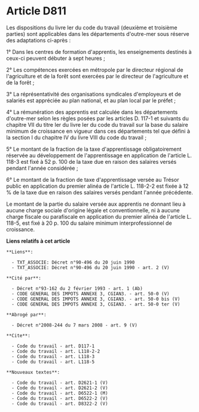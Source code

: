 # Article D811

Les dispositions du livre Ier du code du travail (deuxième et troisième parties) sont applicables dans les départements
d'outre-mer sous réserve des adaptations ci-après :

1° Dans les centres de formation d'apprentis, les enseignements destinés à ceux-ci peuvent débuter à sept heures ;

2° Les compétences exercées en métropole par le directeur régional de l'agriculture et de la forêt sont exercées par le
directeur de l'agriculture et de la forêt ;

3° La réprésentativité des organisations syndicales d'employeurs et de salariés est appréciée au plan national, et au plan
local par le préfet ;

4° La rémunération des apprentis est calculée dans les départements d'outre-mer selon les règles posées par les articles D.
117-1 et suivants du chapitre VII du titre Ier du livre Ier du code du travail sur la base du salaire minimum de croissance
en vigueur dans ces départements tel que défini à la section I du chapitre IV du livre VIII du code du travail ;

5° Le montant de la fraction de la taxe d'apprentissage obligatoirement réservée au développement de l'apprentissage en
application de l'article L. 118-3 est fixé à 52 p. 100 de la taxe due en raison des salaires versés pendant l'année
considérée ;

6° Le montant de la fraction de taxe d'apprentissage versée au Trésor public en application du premier alinéa de l'article L.
118-2-2 est fixée à 12 % de la taxe due en raison des salaires versés pendant l'année précédente.

Le montant de la partie du salaire versée aux apprentis ne donnant lieu à aucune charge sociale d'origine légale et
conventionnelle, ni à aucune charge fiscale ou parafiscale en application du premier alinéa de l'article L. 118-5, est fixé à
20 p. 100 du salaire minimum interprofessionnel de croissance.

**Liens relatifs à cet article**

	**Liens**:

	  - TXT_ASSOCIE: Décret n°90-496 du 20 juin 1990
	  - TXT_ASSOCIE: Décret n°90-496 du 20 juin 1990 - art. 2 (V)

	**Cité par**:

	  - Décret n°93-162 du 2 février 1993 - art. 1 (Ab)
	  - CODE GENERAL DES IMPOTS ANNEXE 3, CGIAN3. - art. 50-0 (V)
	  - CODE GENERAL DES IMPOTS ANNEXE 3, CGIAN3. - art. 50-0 bis (V)
	  - CODE GENERAL DES IMPOTS ANNEXE 3, CGIAN3. - art. 50-0 ter (V)

	**Abrogé par**:

	  - Décret n°2008-244 du 7 mars 2008 - art. 9 (V)

	**Cite**:

	  - Code du travail - art. D117-1
	  - Code du travail - art. L118-2-2
	  - Code du travail - art. L118-3
	  - Code du travail - art. L118-5

	**Nouveaux textes**:

	  - Code du travail - art. D2621-1 (V)
	  - Code du travail - art. D2621-2 (V)
	  - Code du travail - art. D6522-1 (M)
	  - Code du travail - art. D6522-2 (V)
	  - Code du travail - art. D8322-2 (V)
